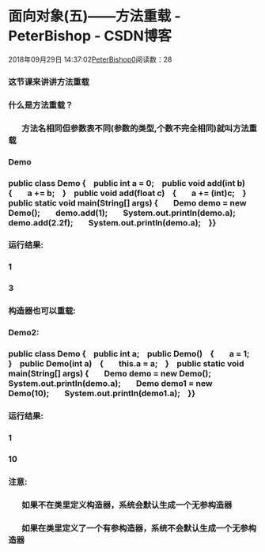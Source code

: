 # 面向对象(五)——方法重载 - PeterBishop - CSDN博客





2018年09月29日 14:37:02[PeterBishop0](https://me.csdn.net/qq_40061421)阅读数：28








### 这节课来讲讲方法重载

### 什么是方法重载？

###        方法名相同但参数表不同(参数的类型,个数不完全相同)就叫方法重载

### Demo

### public class Demo {    public int a = 0;    public void add(int b)    {        a += b;    }    public void add(float c)    {        a += (int)c;    }    public static void main(String[] args) {        Demo demo = new Demo();        demo.add(1);        System.out.println(demo.a);        demo.add(2.2f);        System.out.println(demo.a);    }}

### 运行结果:

### 1

### 3

### 构造器也可以重载:

### Demo2:

### public class Demo {    public int a;    public Demo()    {        a = 1;    }    public Demo(int a)    {        this.a = a;    }    public static void main(String[] args) {        Demo demo = new Demo();        System.out.println(demo.a);        Demo demo1 = new Demo(10);        System.out.println(demo1.a);    }}

### 运行结果:

### 1

### 10

### 注意:

###        如果不在类里定义构造器，系统会默认生成一个无参构造器

###        如果在类里定义了一个有参构造器，系统不会默认生成一个无参构造器







